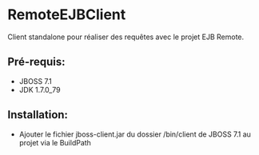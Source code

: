 # RemoteEJBClient
Client standalone pour réaliser des requêtes avec le projet EJB Remote.
<h2>Pré-requis:</h2>
<ul>
<li>JBOSS 7.1</li>
<li>JDK 1.7.0_79</li>
</ul>
<h2>Installation:</h2>
<ul>
<li>Ajouter le fichier jboss-client.jar du dossier /bin/client de JBOSS 7.1 au projet via le BuildPath</li>
</ul>
